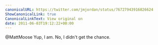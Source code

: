 ```yaml
---
canonicalURL: https://twitter.com/jmjordan/status/76727943916826624
ShowCanonicalLink: true
CanonicalLinkText: View original on
date: 2011-06-03T19:12:22+00:00
---
```

@MattMoose Yup, I am. No, I didn't get the chance.